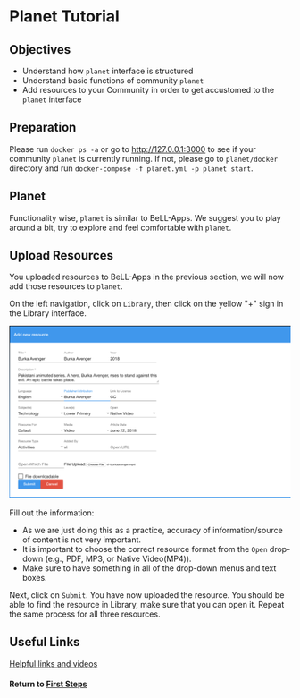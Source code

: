# Planet Tutorial

## Objectives

- Understand how `planet` interface is structured
- Understand basic functions of community `planet`
- Add resources to your Community in order to get accustomed to the `planet` interface

## Preparation

Please run `docker ps -a` or go to <http://127.0.0.1:3000> to see if your community `planet` is currently running.
If not, please go to `planet/docker` directory and run `docker-compose -f planet.yml -p planet start`.

## Planet

Functionality wise, `planet` is similar to BeLL-Apps. We suggest you to play around a bit, try to explore and feel comfortable with `planet`.

## Upload Resources

You uploaded resources to BeLL-Apps in the previous section, we will now add those resources to `planet`.

On the left navigation, click on `Library`, then click on the yellow "+" sign in the Library interface.

![planet add new resource screenshot](images/vi-planet-add-new-resource.png)

Fill out the information:

- As we are just doing this as a practice, accuracy of information/source of content is not very important.
- It is important to choose the correct resource format from the `Open` drop-down (e.g., PDF, MP3, or Native Video(MP4)).
- Make sure to have something in all of the drop-down menus and text boxes.

Next, click on `Submit`. You have now uploaded the resource. You should be able to find the resource in Library, make sure that you can open it. Repeat the same process for all three resources.

## Useful Links

[Helpful links and videos](vi-faq.md#Helpful_Links)

#### Return to [First Steps](vi-first-steps.md#Step_4_-_BeLL-Apps_Tutorial)
